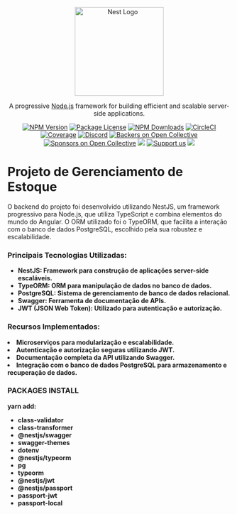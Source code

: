 <p align="center">
  <a href="http://nestjs.com/" target="blank"><img src="https://nestjs.com/img/logo-small.svg" width="200" alt="Nest Logo" /></a>
</p>

[circleci-image]: https://img.shields.io/circleci/build/github/nestjs/nest/master?token=abc123def456
[circleci-url]: https://circleci.com/gh/nestjs/nest

  <p align="center">A progressive <a href="http://nodejs.org" target="_blank">Node.js</a> framework for building efficient and scalable server-side applications.</p>
    <p align="center">
<a href="https://www.npmjs.com/~nestjscore" target="_blank"><img src="https://img.shields.io/npm/v/@nestjs/core.svg" alt="NPM Version" /></a>
<a href="https://www.npmjs.com/~nestjscore" target="_blank"><img src="https://img.shields.io/npm/l/@nestjs/core.svg" alt="Package License" /></a>
<a href="https://www.npmjs.com/~nestjscore" target="_blank"><img src="https://img.shields.io/npm/dm/@nestjs/common.svg" alt="NPM Downloads" /></a>
<a href="https://circleci.com/gh/nestjs/nest" target="_blank"><img src="https://img.shields.io/circleci/build/github/nestjs/nest/master" alt="CircleCI" /></a>
<a href="https://coveralls.io/github/nestjs/nest?branch=master" target="_blank"><img src="https://coveralls.io/repos/github/nestjs/nest/badge.svg?branch=master#9" alt="Coverage" /></a>
<a href="https://discord.gg/G7Qnnhy" target="_blank"><img src="https://img.shields.io/badge/discord-online-brightgreen.svg" alt="Discord"/></a>
<a href="https://opencollective.com/nest#backer" target="_blank"><img src="https://opencollective.com/nest/backers/badge.svg" alt="Backers on Open Collective" /></a>
<a href="https://opencollective.com/nest#sponsor" target="_blank"><img src="https://opencollective.com/nest/sponsors/badge.svg" alt="Sponsors on Open Collective" /></a>
  <a href="https://paypal.me/kamilmysliwiec" target="_blank"><img src="https://img.shields.io/badge/Donate-PayPal-ff3f59.svg"/></a>
    <a href="https://opencollective.com/nest#sponsor"  target="_blank"><img src="https://img.shields.io/badge/Support%20us-Open%20Collective-41B883.svg" alt="Support us"></a>
  <a href="https://twitter.com/nestframework" target="_blank"><img src="https://img.shields.io/twitter/follow/nestframework.svg?style=social&label=Follow"></a>
</p>

<h1>Projeto de Gerenciamento de Estoque</h1>

<p>O backend do projeto foi desenvolvido utilizando NestJS, um framework progressivo para Node.js, que utiliza TypeScript e combina elementos do mundo do Angular. O ORM utilizado foi o TypeORM, que facilita a interação com o banco de dados PostgreSQL, escolhido pela sua robustez e escalabilidade.</p>

<h3>Principais Tecnologias Utilizadas:</h3>

<ul>
<li><strong>NestJS: Framework para construção de aplicações server-side escaláveis.<strong></li>
<li>TypeORM: ORM para manipulação de dados no banco de dados.</li>
<li>PostgreSQL: Sistema de gerenciamento de banco de dados relacional.</li>
<li>Swagger: Ferramenta de documentação de APIs.</li>
<li>JWT (JSON Web Token): Utilizado para autenticação e autorização.</li>
</ul>

<h3>Recursos Implementados:</h3>

<li>Microserviços para modularização e escalabilidade.</li>
<li>Autenticação e autorização seguras utilizando JWT.</li>
<li>Documentação completa da API utilizando Swagger.</li>
<li>Integração com o banco de dados PostgreSQL para armazenamento e recuperação de dados.</li>


<h3>PACKAGES INSTALL</h3>

<p>yarn add:</p>
<ul>
     <li>class-validator</li>
     <li>class-transformer</li>
     <li>@nestjs/swagger</li>
     <li>swagger-themes</li>
     <li>dotenv</li>
     <li>@nestjs/typeorm</li>
     <li>pg</li>
     <li>typeorm</li>
     <li>@nestjs/jwt</li>
     <li>@nestjs/passport</li>
     <li>passport-jwt</li>
     <li>passport-local</li>
</ul>
